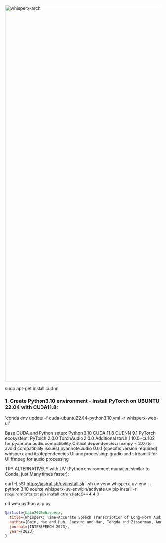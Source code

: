


<img width="1216" align="center" alt="whisperx-arch" src="figures/pipeline.png">

sudo apt-get install cudnn

### 1. Create Python3.10 environment -  Install PyTorch on UBUNTU 22.04 with CUDA11.8:

'conda env update -f cuda-ubuntu22.04-python3.10.yml -n whisperx-web-ui'


Base CUDA and Python setup:
Python 3.10
CUDA 11.8
CUDNN 9.1
PyTorch ecosystem:
PyTorch 2.0.0
TorchAudio 2.0.0
Additional torch 1.10.0+cu102 for pyannote.audio compatibility
Critical dependencies:
numpy < 2.0 (to avoid compatibility issues)
pyannote.audio 0.0.1 (specific version required)
whisperx and its dependencies
UI and processing:
gradio and streamlit for UI
ffmpeg for audio processing


TRY ALTERNATIVELY with UV (Python environment manager, similar to Conda, just Many times faster):

curl -LsSf https://astral.sh/uv/install.sh | sh
uv venv whisperx-uv-env --python 3.10
source whisperx-uv-env/bin/activate
uv pip install -r requirements.txt
pip install ctranslate2==4.4.0



cd web
python app.py


```bibtex
@article{bain2022whisperx,
  title={WhisperX: Time-Accurate Speech Transcription of Long-Form Audio},
  author={Bain, Max and Huh, Jaesung and Han, Tengda and Zisserman, Andrew},
  journal={INTERSPEECH 2023},
  year={2023}
}
```

